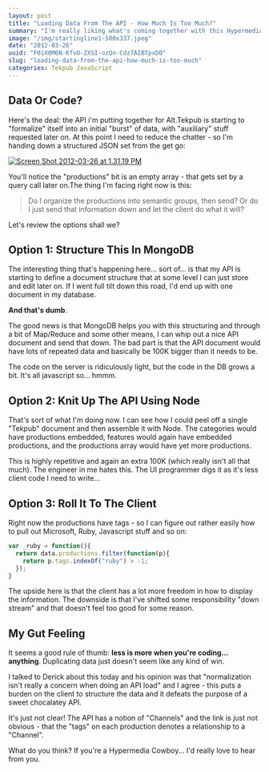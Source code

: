 ```yaml
---
layout: post
title: "Loading Data From The API - How Much Is Too Much?"
summary: "I'm really liking what's coming together with this Hypermedia-ish API. So many ideas and approaches are starting to come into focus. Like this one: how much structured data do I pass on the initial load of the API?"
image: "/img/startingline1-500x337.jpeg"
date: "2012-03-26"
uuid: "F0iX0M6N-KfvU-ZXSI-ozQn-Cdz7AIBTpxD0"
slug: "loading-data-from-the-api-how-much-is-too-much"
categories: Tekpub JavaScript
---
```



## Data Or Code?
Here's the deal: the API i'm putting together for Alt.Tekpub is starting to "formalize" itself into an initial "burst" of data, with "auxiliary" stuff requested later on. At this point I need to reduce the chatter - so I'm handing down a structured JSON set from the get go:

[![](http://wekeroad.com/img/2012/03/Screen-Shot-2012-03-26-at-1.31.19-PM.png "Screen Shot 2012-03-26 at 1.31.19 PM")](http://wekeroad.com/img/2012/03/Screen-Shot-2012-03-26-at-1.31.19-PM.png)

You'll notice the "productions" bit is an empty array - that gets set by a query call later on.The thing I'm facing right now is this:

> Do I organize the productions into semantic groups, then send? Or do I just send that information down and let the client do what it will?

Let's review the options shall we?

## Option 1: Structure This In MongoDB
The interesting thing that's happening here... sort of... is that my API is starting to define a document structure that at some level I can just store and edit later on. If I went full tilt down this road, I'd end up with one document in my database.

**And that's dumb**.

The good news is that MongoDB helps you with this structuring and through a bit of Map/Reduce and some other means, I can whip out a nice API document and send that down. The bad part is that the API document would have lots of repeated data and basically be 100K bigger than it needs to be.

The code on the server is ridiculously light, but the code in the DB grows a bit. It's all javascript so... hmmm.

## Option 2: Knit Up The API Using Node
That's sort of what I'm doing now. I can see how I could peel off a single "Tekpub" document and then assemble it with Node. The categories would have productions embedded, features would again have embedded productions, and the productions array would have yet more productions.

This is highly repetitive and again an extra 100K (which really isn't all that much). The engineer in me hates this. The UI programmer digs it as it's less client code I need to write...

## Option 3: Roll It To The Client
Right now the productions have tags - so I can figure out rather easily how to pull out Microsoft, Ruby, Javascript stuff and so on:

```javascript Filtering The Ruby Productions
var _ruby = function(){  
  return data.productions.filter(function(p){    
    return p.tags.indexOf("ruby") > -1;  
  });
}
```

The upside here is that the client has a lot more freedom in how to display the information. The downside is that I've shifted some responsibility "down stream" and that doesn't feel too good for some reason.

## My Gut Feeling
It seems a good rule of thumb: **less is more when you're coding... anything**. Duplicating data just doesn't seem like any kind of win. 

I talked to Derick about this today and his opinion was that "normalization isn't really a concern when doing an API load" and I agree - this puts a burden on the client to structure the data and it defeats the purpose of a sweet chocalatey API.

It's just not clear! The API has a notion of "Channels" and the link is just not obvious - that the "tags" on each production denotes a relationship to a "Channel".

What do you think? If you're a Hypermedia Cowboy... I'd really love to hear from you.
